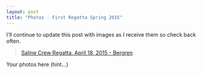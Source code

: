 ```yaml
---
layout: post  
title: "Photos - First Regatta Spring 2015"
---
```


I'll continue to update this post with images as I receive them so check back
often.

<blockquote class="imgur-embed-pub" lang="en" data-id="a/U6kNc">
<a href="//imgur.com/a/U6kNc">Saline Crew Regatta, April 18, 2015 -
Bergren</a></blockquote><script async src="//s.imgur.com/min/embed.js" charset="utf-8"></script>

Your photos here (hint...)
